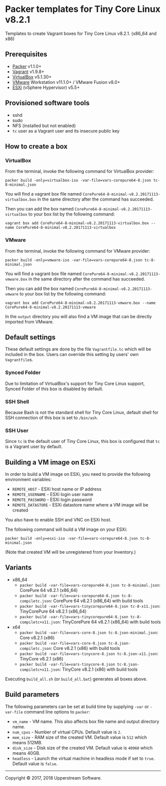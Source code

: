 # Packer templates for Tiny Core Linux v8.2.1

Templates to create Vagrant boxes for Tiny Core Linux v8.2.1. (x86_64
and x86)


## Prerequisites

* [Packer][] v1.1.0+
* [Vagrant][] v1.9.8+
* [VirtualBox][] v5.1.30+
* [VMware][] Workstation v11.1.0+ / VMware Fusion v8.0+
* [ESXi][] (vSphere Hypervisor) v5.5+

[ESXi]: http://www.vmware.com/products/vsphere-hypervisor
    "Free VMware vSphere Hypervisor, Free Virtualization (ESXi)"
[Packer]: https://www.packer.io/ "Packer by HashiCorp"
[Vagrant]: https://www.vagrantup.com/ "Vagrant"
[VirtualBox]: https://www.virtualbox.org/ "Oracle VM VirtualBox"
[VMware]: http://www.vmware.com/
    "VMware Virtualization for Desktop &amp; Server, Application, Public &amp; Hybrid Clouds"


## Provisioned software tools

* sshd
* sudo
* NFS (installed but not enabled)
* `tc` user as a Vagrant user and its insecure public key


## How to create a box

### VirtualBox

From the terminal, invoke the following command for VirtualBox provider:

    packer build -only=virtualbox-iso -var-file=vars-corepure64-8.json tc-8-minimal.json

You will find a vagrant box file named `CorePure64-8-minimal-v8.2.20171113-virtualbox.box`
in the same directory after the command has succeeded.

Then you can add the box named `CorePure64-8-minimal-v8.2.20171113-virtualbox`
to your box list by the following command:

    vagrant box add CorePure64-8-minimal-v8.2.20171113-virtualbox.box --name CorePure64-8-minimal-v8.2.20171113-virtualbox

### VMware

From the terminal, invoke the following command for VMware provider:

    packer build -only=vmware-iso -var-file=vars-corepure64-8.json tc-8-minimal.json

You will find a vagrant box file named `CorePure64-8-minimal-v8.2.20171113-vmware.box`
in the same directory after the command has succeeded.

Then you can add the box named `CorePure64-8-minimal-v8.2.20171113-vmware`
to your box list by the following command:

    vagrant box add CorePure64-8-minimal-v8.2.20171113-vmware.box --name CorePure64-8-minimal-v8.2.20171113-vmware

In the `output` directory you will also find a VM image that can be
directly imported from VMware.


## Default settings

These default settings are done by the file `Vagrantfile.tc` which will
be included in the box.  Users can override this setting by users' own
`Vagrantfile`s.

### Synced Folder

Due to limitation of VirtualBox's support for Tiny Core Linux support,
Synced Folder of this box is disabled by default.

### SSH Shell

Because Bash is not the standard shell for Tiny Core Linux, default
shell for SSH connection of this box is set to `/bin/ash`.

### SSH User

Since `tc` is the default user of Tiny Core Linux, this box is
configured that `tc` is a Vagrant user by default.


## Building a VM image on ESXi

In order to build a VM image on ESXi, you need to provide the following
environment variables:

* `REMOTE_HOST` - ESXi host name or IP address
* `REMOTE_USERNAME` - ESXi login user name
* `REMOTE_PASSWORD` - ESXi login password
* `REMOTE_DATASTORE` - ESXi datastore name where a VM image will be
  created

You also have to enable SSH and VNC on ESXi host.

The following command will build a VM image on your ESXi:

    packer build -only=esxi-iso -var-file=vars-corepure64-8.json tc-8-minimal.json

(Note that created VM will be unregistered from your Inventory.)


## Variants

* x86_64
    * `packer build -var-file=vars-corepure64-8.json tc-8-minimal.json`:
      CorePure 64 v8.2.1 (x86_64)
    * `packer build -var-file=vars-corepure64-8.json tc-8-compiletc.json`:
      CorePure 64 v8.2.1 (x86_64) with build tools
    * `packer build -var-file=vars-tinycorepure64-8.json tc-8-x11.json`:
      TinyCorePure 64 v8.2.1 (x86_64)
    * `packer build -var-file=vars-tinycorepure64-8.json tc-8-compiletc+x11.json`:
      TinyCorePure 64 v8.2.1 (x86_64) with build tools
* x64
    * `packer build -var-file=vars-core-8.json tc-8.json-minimal.json`:
      Core v8.2.1 (x86)
    * `packer build -var-file=vars-core-8.json tc-8.json-compiletc.json`:
      Core v8.2.1 (x86) with build tools
    * `packer build -var-file=vars-tinycore-8.json tc-8.json-x11.json`:
      TinyCore v8.2.1 (x86)
    * `packer build -var-file=vars-tinycore-8.json tc-8.json-compiletc+x11.json`:
      TinyCore v8.2.1 (x86) with build tools

Executing `build_all.sh` (or `build_all.bat`) generates all boxes above.


## Build parameters

The following parameters can be set at build time by supplying `-var`
or `-var-file` command line options to `packer`:

* `vm_name` - VM name.  This also affects box file name and output
  directory name.
* `num_cpus` - Number of virtual CPUs.  Default value is `2`.
* `mem_size` - RAM size of the created VM.  Default value is `512`
  which means 512MB.
* `disk_size` - Disk size of the created VM.  Default value is `40960`
  which means 40GB.
* `headless` - Launch the virtual machine in headless mode if set to
  `true`.  Default value is `false`.


- - -

Copyright &copy; 2017, 2018 Upperstream Software.
